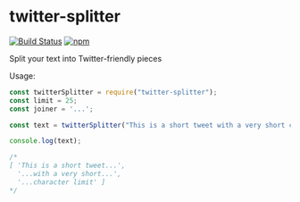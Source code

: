# twitter-splitter

[![Build Status](https://travis-ci.org/pnevares/twitter-splitter.svg?branch=master)](https://travis-ci.org/pnevares/twitter-splitter) [![npm](https://img.shields.io/npm/v/twitter-splitter.svg)](https://www.npmjs.com/package/twitter-splitter)


Split your text into Twitter-friendly pieces

Usage:
```js
const twitterSplitter = require("twitter-splitter");
const limit = 25;
const joiner = '...';

const text = twitterSplitter("This is a short tweet with a very short character limit", limit, joiner);

console.log(text);

/*
[ 'This is a short tweet...',
  '...with a very short...',
  '...character limit' ]
*/
```
